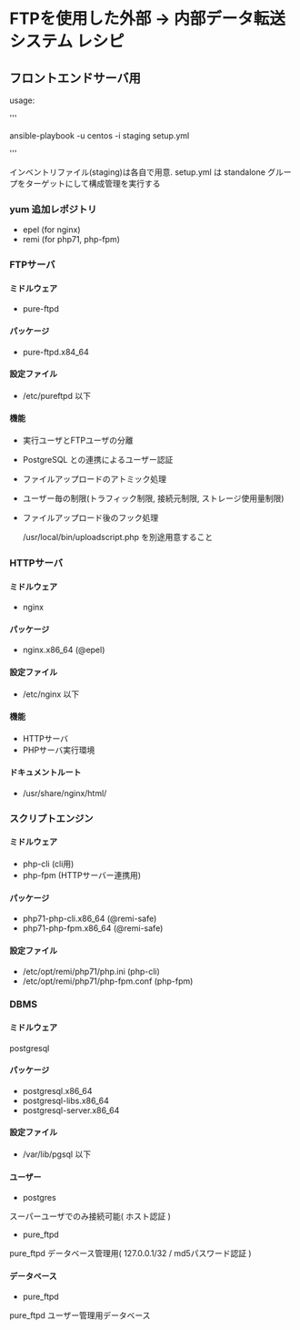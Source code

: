 # FTPを使用した外部 -> 内部データ転送システム レシピ

## フロントエンドサーバ用

usage:

'''

ansible-playbook -u centos -i staging setup.yml

'''

インベントリファイル(staging)は各自で用意.
setup.yml は standalone グループをターゲットにして構成管理を実行する


### yum 追加レポジトリ

 - epel (for nginx)
 - remi (for php71, php-fpm)

### FTPサーバ

#### ミドルウェア

 - pure-ftpd

#### パッケージ

 - pure-ftpd.x84_64

#### 設定ファイル

 - /etc/pureftpd 以下

#### 機能

 - 実行ユーザとFTPユーザの分離
 - PostgreSQL との連携によるユーザー認証
 - ファイルアップロードのアトミック処理
 - ユーザー毎の制限(トラフィック制限, 接続元制限, ストレージ使用量制限)
 - ファイルアップロード後のフック処理
 
   /usr/local/bin/uploadscript.php を別途用意すること
 
### HTTPサーバ
 
#### ミドルウェア

 - nginx

#### パッケージ

 - nginx.x86_64 (@epel)

#### 設定ファイル

 - /etc/nginx 以下

#### 機能

 - HTTPサーバ
 - PHPサーバ実行環境
 
#### ドキュメントルート

 - /usr/share/nginx/html/

### スクリプトエンジン

#### ミドルウェア

 - php-cli (cli用)
 - php-fpm (HTTPサーバー連携用)

#### パッケージ

 - php71-php-cli.x86_64 (@remi-safe)
 - php71-php-fpm.x86_64 (@remi-safe)

#### 設定ファイル

 - /etc/opt/remi/php71/php.ini (php-cli)
 - /etc/opt/remi/php71/php-fpm.conf (php-fpm)

### DBMS

#### ミドルウェア
postgresql

#### パッケージ

 - postgresql.x86_64
 - postgresql-libs.x86_64
 - postgresql-server.x86_64

#### 設定ファイル

 - /var/lib/pgsql 以下

#### ユーザー

 - postgres

  スーパーユーザでのみ接続可能( ホスト認証 )
  
 - pure_ftpd

  pure_ftpd データベース管理用( 127.0.0.1/32 / md5パスワード認証 )
  
#### データベース

 - pure_ftpd

  pure_ftpd ユーザー管理用データベース

